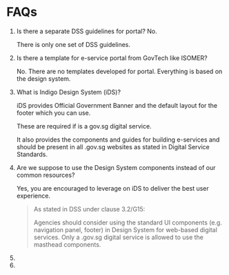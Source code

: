 # FAQs

1. Is there a separate DSS guidelines for portal?
   No.

   There is only one set of DSS guidelines.

2. Is there a template for e-service portal from GovTech like ISOMER?

   No. There are no templates developed for portal. Everything is based on the design system.

3. What is Indigo Design System (iDS)?

   iDS provides Official Government Banner and the default layout for the footer which you can use.

   These are required if is a gov.sg digital service.

   It also provides the components and guides for building e-services and should be present in all .gov.sg websites as stated in Digital Service Standards.

4. Are we suppose to use the Design System components instead of our common resources?

   Yes, you are encouraged to leverage on iDS to deliver the best user experience.

   > As stated in DSS under clause 3.2/G15:
   >
   > Agencies should consider using the standard UI components (e.g. navigation panel, footer) in Design System for web-based digital services. Only a .gov.sg digital service is allowed to use the masthead components.

5.

6.
